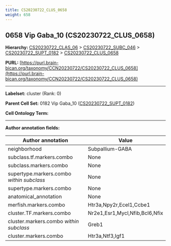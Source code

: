 ```yaml
---
title: CS20230722_CLUS_0658
weight: 658
---
```

## 0658 Vip Gaba_10 (CS20230722_CLUS_0658)
<b>Hierarchy: </b>
[CS20230722_CLAS_06](../CS20230722_CLAS_06) >
[CS20230722_SUBC_046](../CS20230722_SUBC_046) >
[CS20230722_SUPT_0182](../CS20230722_SUPT_0182) >
[CS20230722_CLUS_0658](../CS20230722_CLUS_0658)

**PURL:** [https://purl.brain-bican.org/taxonomy/CCN20230722/CS20230722_CLUS_0658](https://purl.brain-bican.org/taxonomy/CCN20230722/CS20230722_CLUS_0658)

---


**Labelset:** cluster (Rank: 0)

**Parent Cell Set:** 0182 Vip Gaba_10 ([CS20230722_SUPT_0182](../CS20230722_SUPT_0182))



**Cell Ontology Term:** 

[MARKER GENES.]: #


---

[TRANSFERRED ANNOTATIONS.]: #


[AUTHOR ANNOTATION FIELDS.]: #


**Author annotation fields:**

| Author annotation | Value |
|-------------------|-------|
|neighborhood|Subpallium-GABA|
|subclass.tf.markers.combo|None|
|subclass.markers.combo|None|
|supertype.markers.combo _within subclass_|None|
|supertype.markers.combo|None|
|anatomical_annotation|None|
|merfish.markers.combo|Htr3a,Npy2r,Ecel1,Ccbe1|
|cluster.TF.markers.combo|Nr2e1,Esr1,Mycl,Nfib,Bcl6,Nfix|
|cluster.markers.combo _within subclass_|Greb1|
|cluster.markers.combo|Htr3a,Ntf3,Igf1|
